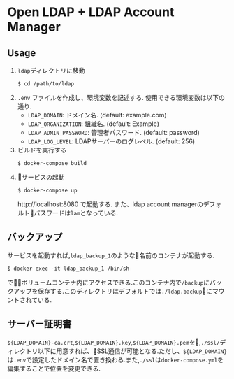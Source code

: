 # Open LDAP + LDAP Account Manager

## Usage
1. `ldap`ディレクトリに移動
    ```
    $ cd /path/to/ldap
    ```
2. `.env` ファイルを作成し、環境変数を記述する.
    使用できる環境変数は以下の通り.
    * `LDAP_DOMAIN`: ドメイン名. (default: example.com)
    * `LDAP_ORGANIZATION`: 組織名. (default: Example)
    * `LDAP_ADMIN_PASSWORD`: 管理者パスワード. (default: password)
    * `LDAP_LOG_LEVEL`: LDAPサーバーのログレベル. (default: 256)
3. ビルドを実行する
    ```
    $ docker-compose build
    ```
4. サービスの起動
    ```
    $ docker-compose up
    ```
    http://localhost:8080 で起動する.
    また、ldap account managerのデフォルトパスワードは`lam`となっている.

## バックアップ
サービスを起動すれば,`ldap_backup_1`のような名前のコンテナが起動する.
```
$ docker exec -it ldap_backup_1 /bin/sh
```
でボリュームコンテナ内にアクセスできる.このコンテナ内で`/backup`にバックアップを保存する.このディレクトリはデフォルトでは`./ldap.backup`にマウントされている.
## サーバー証明書
`${LDAP_DOMAIN}-ca.crt`,`${LDAP_DOMAIN}.key`,`${LDAP_DOMAIN}.pem`を,`./ssl/`ディレクトリ以下に用意すれば、SSL通信が可能となる.ただし、`${LDAP_DOMAIN}`は`.env`で設定したドメイン名で置き換わる.また,`./ssl`は`docker-compose.yml`を編集することで位置を変更できる.
